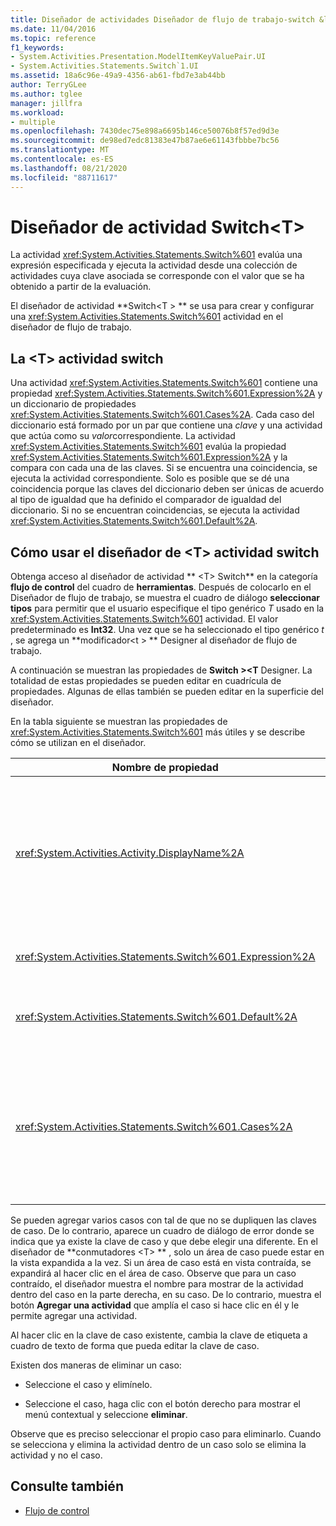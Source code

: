```yaml
---
title: Diseñador de actividades Diseñador de flujo de trabajo-switch &lt; T &gt;
ms.date: 11/04/2016
ms.topic: reference
f1_keywords:
- System.Activities.Presentation.ModelItemKeyValuePair.UI
- System.Activities.Statements.Switch`1.UI
ms.assetid: 18a6c96e-49a9-4356-ab61-fbd7e3ab44bb
author: TerryGLee
ms.author: tglee
manager: jillfra
ms.workload:
- multiple
ms.openlocfilehash: 7430dec75e898a6695b146ce50076b8f57ed9d3e
ms.sourcegitcommit: de98ed7edc81383e47b87ae6e61143fbbbe7bc56
ms.translationtype: MT
ms.contentlocale: es-ES
ms.lasthandoff: 08/21/2020
ms.locfileid: "88711617"
---
```

# <a name="switcht-activity-designer"></a>Diseñador de actividad Switch\<T>

La actividad <xref:System.Activities.Statements.Switch%601> evalúa una expresión especificada y ejecuta la actividad desde una colección de actividades cuya clave asociada se corresponde con el valor que se ha obtenido a partir de la evaluación.

El diseñador de actividad **Switch<T \> ** se usa para crear y configurar una <xref:System.Activities.Statements.Switch%601> actividad en el diseñador de flujo de trabajo.

## <a name="the-switchtactivity"></a>La \<T> actividad switch

Una actividad <xref:System.Activities.Statements.Switch%601> contiene una propiedad <xref:System.Activities.Statements.Switch%601.Expression%2A> y un diccionario de propiedades <xref:System.Activities.Statements.Switch%601.Cases%2A>. Cada caso del diccionario está formado por un par que contiene una *clave* y una actividad que actúa como su *valor*correspondiente. La actividad <xref:System.Activities.Statements.Switch%601> evalúa la propiedad <xref:System.Activities.Statements.Switch%601.Expression%2A> y la compara con cada una de las claves. Si se encuentra una coincidencia, se ejecuta la actividad correspondiente. Solo es posible que se dé una coincidencia porque las claves del diccionario deben ser únicas de acuerdo al tipo de igualdad que ha definido el comparador de igualdad del diccionario. Si no se encuentran coincidencias, se ejecuta la actividad <xref:System.Activities.Statements.Switch%601.Default%2A>.

## <a name="how-to-use-the-switcht-activity-designer"></a>Cómo usar el diseñador de \<T> actividad switch

Obtenga acceso al diseñador de actividad ** \<T> Switch** en la categoría **flujo de control** del cuadro de **herramientas**. Después de colocarlo en el Diseñador de flujo de trabajo, se muestra el cuadro de diálogo **seleccionar tipos** para permitir que el usuario especifique el tipo genérico *T* usado en la <xref:System.Activities.Statements.Switch%601> actividad. El valor predeterminado es **Int32**. Una vez que se ha seleccionado el tipo genérico *t* , se agrega un **modificador<t \> ** Designer al diseñador de flujo de trabajo.

A continuación se muestran las propiedades de **Switch \><T** Designer. La totalidad de estas propiedades se pueden editar en cuadrícula de propiedades. Algunas de ellas también se pueden editar en la superficie del diseñador.

En la tabla siguiente se muestran las propiedades de <xref:System.Activities.Statements.Switch%601> más útiles y se describe cómo se utilizan en el diseñador.

|Nombre de propiedad|Obligatorio|Uso|
|-|--------------|-|
|<xref:System.Activities.Activity.DisplayName%2A>|False|Especifica el nombre descriptivo del diseñador de actividades <xref:System.Activities.Statements.Switch%601>. El valor predeterminado es switch<Int32 \> . El valor se puede editar en la ventana **propiedades** o directamente en el encabezado del diseñador.<br /><br /> Aunque el valor de la propiedad <xref:System.Activities.Activity.DisplayName%2A> no sea obligatorio, el procedimiento recomendado es usar uno.|
|<xref:System.Activities.Statements.Switch%601.Expression%2A>|True|Especifica la expresión que se utiliza para comparar con las claves en la colección de casos con el fin de determinar el caso que se va a ejecutar.|
|<xref:System.Activities.Statements.Switch%601.Default%2A>||Especifica la actividad que se va a ejecutar si no se encuentran coincidencias. Haga clic en el botón **Agregar una actividad** en el diseñador para abrir el cuadro **predeterminado** donde se puede quitar la actividad.|
|<xref:System.Activities.Statements.Switch%601.Cases%2A>||Especifica los casos que se van a evaluar. Para agregar un caso, haga clic en el botón **Agregar nuevo caso** en la parte inferior del diseñador de ** \<T> conmutadores** . El botón cambia a un cuadro de texto (cuadro combinado si el tipo genérico seleccionado al agregar el modificador \<T> es cadena o enumeración). Después de agregar una clave en el cuadro **valor de caso** , el área de caso se expande y se puede quitar una actividad donde el texto de la sugerencia "Coloque la actividad aquí" para definir la lógica de ejecución para el caso.|

Se pueden agregar varios casos con tal de que no se dupliquen las claves de caso. De lo contrario, aparece un cuadro de diálogo de error donde se indica que ya existe la clave de caso y que debe elegir una diferente. En el diseñador de **conmutadores \<T> ** , solo un área de caso puede estar en la vista expandida a la vez. Si un área de caso está en vista contraída, se expandirá al hacer clic en el área de caso. Observe que para un caso contraído, el diseñador muestra el nombre para mostrar de la actividad dentro del caso en la parte derecha, en su caso. De lo contrario, muestra el botón **Agregar una actividad** que amplía el caso si hace clic en él y le permite agregar una actividad.

Al hacer clic en la clave de caso existente, cambia la clave de etiqueta a cuadro de texto de forma que pueda editar la clave de caso.

Existen dos maneras de eliminar un caso:

- Seleccione el caso y elimínelo.

- Seleccione el caso, haga clic con el botón derecho para mostrar el menú contextual y seleccione **eliminar**.

Observe que es preciso seleccionar el propio caso para eliminarlo. Cuando se selecciona y elimina la actividad dentro de un caso solo se elimina la actividad y no el caso.

## <a name="see-also"></a>Consulte también

- [Flujo de control](../workflow-designer/control-flow-activity-designers.md)
